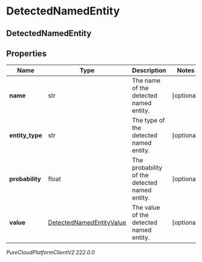 # DetectedNamedEntity

## DetectedNamedEntity

## Properties

|Name | Type | Description | Notes|
|------------ | ------------- | ------------- | -------------|
| **name** | str | The name of the detected named entity. | [optional] |
| **entity_type** | str | The type of the detected named entity. | [optional] |
| **probability** | float | The probability of the detected named entity. | [optional] |
| **value** | [DetectedNamedEntityValue](DetectedNamedEntityValue) | The value of the detected named entity. | [optional] |



_PureCloudPlatformClientV2 222.0.0_
